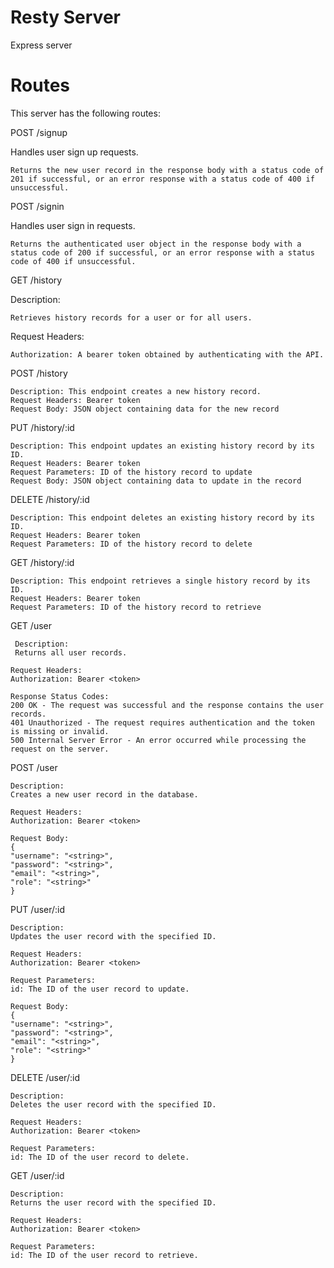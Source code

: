 # Resty Server
Express server 

# Routes

This server has the following routes:

POST /signup

Handles user sign up requests.

    Returns the new user record in the response body with a status code of 201 if successful, or an error response with a status code of 400 if unsuccessful.

POST /signin

Handles user sign in requests.

    Returns the authenticated user object in the response body with a status code of 200 if successful, or an error response with a status code of 400 if unsuccessful.



 GET  /history

Description:

    Retrieves history records for a user or for all users.



Request Headers:

    Authorization: A bearer token obtained by authenticating with the API.


POST /history

    Description: This endpoint creates a new history record.
    Request Headers: Bearer token
    Request Body: JSON object containing data for the new record
   

PUT /history/:id

    Description: This endpoint updates an existing history record by its ID.
    Request Headers: Bearer token
    Request Parameters: ID of the history record to update
    Request Body: JSON object containing data to update in the record
   

DELETE /history/:id

    Description: This endpoint deletes an existing history record by its ID.
    Request Headers: Bearer token
    Request Parameters: ID of the history record to delete
    

GET /history/:id

    Description: This endpoint retrieves a single history record by its ID.
    Request Headers: Bearer token
    Request Parameters: ID of the history record to retrieve
   


GET /user

     Description:
     Returns all user records.

    Request Headers:
    Authorization: Bearer <token>

    Response Status Codes:
    200 OK - The request was successful and the response contains the user records.
    401 Unauthorized - The request requires authentication and the token is missing or invalid.
    500 Internal Server Error - An error occurred while processing the request on the server.



POST /user

    Description:
    Creates a new user record in the database.

    Request Headers:
    Authorization: Bearer <token>

    Request Body:
    {
    "username": "<string>",
    "password": "<string>",
    "email": "<string>",
    "role": "<string>"
    }





PUT /user/:id

    Description:
    Updates the user record with the specified ID.

    Request Headers:
    Authorization: Bearer <token>

    Request Parameters:
    id: The ID of the user record to update.

    Request Body:
    {
    "username": "<string>",
    "password": "<string>",
    "email": "<string>",
    "role": "<string>"
    }




DELETE /user/:id

    Description:
    Deletes the user record with the specified ID.

    Request Headers:
    Authorization: Bearer <token>

    Request Parameters:
    id: The ID of the user record to delete.



GET /user/:id

    Description:
    Returns the user record with the specified ID.

    Request Headers:
    Authorization: Bearer <token>

    Request Parameters:
    id: The ID of the user record to retrieve.

